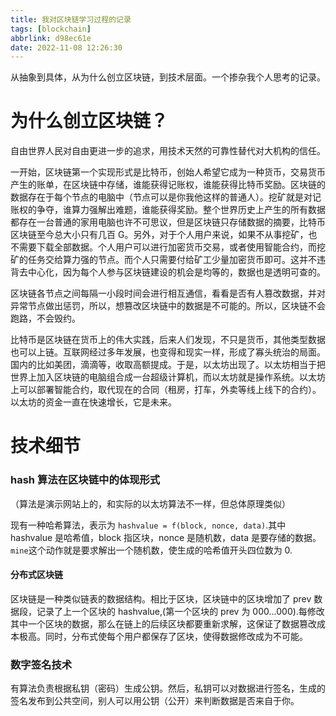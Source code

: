 ```yaml
---
title: 我对区块链学习过程的记录
tags: [blockchain]
abbrlink: d98ec61e
date: 2022-11-08 12:26:30
---
```


从抽象到具体，从为什么创立区块链，到技术层面。一个掺杂我个人思考的记录。

<!-- more -->

# 为什么创立区块链？

自由世界人民对自由更进一步的追求，用技术天然的可靠性替代对大机构的信任。

一开始，区块链第一个实现形式是比特币，创始人希望它成为一种货币，交易货币产生的账单，在区块链中存储，谁能获得记账权，谁能获得比特币奖励。区块链的数据存在于每个节点的电脑中（节点可以是你我他这样的普通人）。挖矿就是对记账权的争夺，谁算力强解出难题，谁能获得奖励。整个世界历史上产生的所有数据都存在一台普通的家用电脑也许不可思议，但是区块链只存储数据的摘要，比特币区块链至今总大小只有几百 G。另外，对于个人用户来说，如果不从事挖矿，也不需要下载全部数据。个人用户可以进行加密货币交易，或者使用智能合约，而挖矿的任务交给算力强的节点。而个人只需要付给矿工少量加密货币即可。这并不违背去中心化，因为每个人参与区块链建设的机会是均等的，数据也是透明可查的。

区块链各节点之间每隔一小段时间会进行相互通信，看看是否有人篡改数据，并对异常节点做出惩罚，所以，想篡改区块链中的数据是不可能的。所以，区块链不会跑路，不会毁约。

比特币是区块链在货币上的伟大实践，后来人们发现，不只是货币，其他类型数据也可以上链。互联网经过多年发展，也变得和现实一样，形成了寡头统治的局面。国内的比如美团，滴滴等，收取高额提成。于是，以太坊出现了。以太坊相当于把世界上加入区块链的电脑组合成一台超级计算机，而以太坊就是操作系统。以太坊上可以部署智能合约，取代现在的合同（租房，打车，外卖等线上线下的合约）。以太坊的资金一直在快速增长，它是未来。

# 技术细节

### hash 算法在区块链中的体现形式

（算法是演示网站上的，和实际的以太坊算法不一样，但总体原理类似）

现有一种哈希算法，表示为 `hashvalue = f(block, nonce, data)`.其中 hashvalue 是哈希值，block 指区块，nonce 是随机数，data 是要存储的数据。`mine`这个动作就是要求解出一个随机数，使生成的哈希值开头四位数为 0.

#### 分布式区块链

区块链是一种类似链表的数据结构。相比于区块，区块链中的区块增加了 prev 数据段，记录了上一个区块的 hashvalue,(第一个区块的 prev 为 000...000).每修改其中一个区块的数据，那么在链上的后续区块都要重新求解，这保证了数据篡改成本极高。同时，分布式使每个用户都保存了区块，使得数据修改成为不可能。

### 数字签名技术

有算法负责根据私钥（密码）生成公钥。然后，私钥可以对数据进行签名，生成的签名发布到公共空间，别人可以用公钥（公开）来判断数据是否来自于你。
